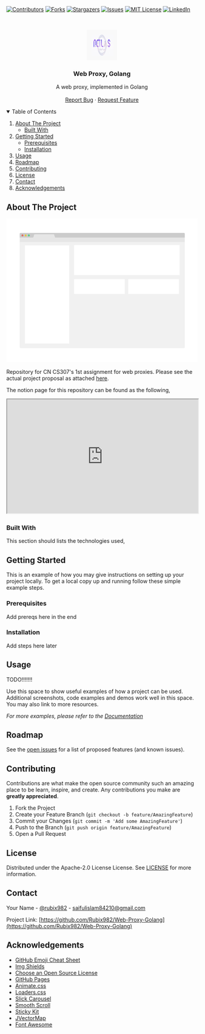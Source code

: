 <!--
*** Thanks for checking out the Best-README-Template. If you have a suggestion
*** that would make this better, please fork the repo and create a pull request
*** or simply open an issue with the tag "enhancement".
*** Thanks again! Now go create something AMAZING! :D
-->

<!-- PROJECT SHIELDS -->
<!--
*** I'm using markdown "reference style" links for readability.
*** Reference links are enclosed in brackets [ ] instead of parentheses ( ).
*** See the bottom of this document for the declaration of the reference variables
*** for contributors-url, forks-url, etc. This is an optional, concise syntax you may use.
*** https://www.markdownguide.org/basic-syntax/#reference-style-links
-->
[![Contributors][contributors-shield]][contributors-url]
[![Forks][forks-shield]][forks-url]
[![Stargazers][stars-shield]][stars-url]
[![Issues][issues-shield]][issues-url]
[![MIT License][license-shield]][license-url]
[![LinkedIn][linkedin-shield]][linkedin-url]



<!-- PROJECT LOGO -->
<br />
<p align="center">
  <a href="https://github.com/Rubix982/Web-Proxy-Golang">
    <img src="assets/img/1.jpg" alt="Logo" width="80" height="80">
  </a>

  <h3 align="center">Web Proxy, Golang</h3>

  <p align="center">
    A web proxy, implemented in Golang
    <br />
    <br />
    <a href="https://github.com/Rubix982/Web-Proxy-Golang/issues">Report Bug</a>
    ·
    <a href="https://github.com/Rubix982/Web-Proxy-Golang/issues">Request Feature</a>
  </p>
</p>

<!-- TABLE OF CONTENTS -->
<details open="open">
  <summary>Table of Contents</summary>
  <ol>
    <li>
      <a href="#about-the-project">About The Project</a>
      <ul>
        <li><a href="#built-with">Built With</a></li>
      </ul>
    </li>
    <li>
      <a href="#getting-started">Getting Started</a>
      <ul>
        <li><a href="#prerequisites">Prerequisites</a></li>
        <li><a href="#installation">Installation</a></li>
      </ul>
    </li>
    <li><a href="#usage">Usage</a></li>
    <li><a href="#roadmap">Roadmap</a></li>
    <li><a href="#contributing">Contributing</a></li>
    <li><a href="#license">License</a></li>
    <li><a href="#contact">Contact</a></li>
    <li><a href="#acknowledgements">Acknowledgements</a></li>
  </ol>
</details>



<!-- ABOUT THE PROJECT -->
## About The Project

[![Product Name Screen Shot][product-screenshot]](https://example.com)

Repository for CN CS307's 1st assignment for web proxies. Please see the actual project proposal as attached [here](https://github.com/Rubix982/Web-Proxy-Golang/blob/main/assets/doc/A01-CN-SP21.pdf).

The notion page for this repository can be found as the following,

<iframe
  src="https://www.notion.so/CN-Assignment-1-88106ce5c57d428ba42a8869e622d38c"
  style="width:100%; height:300px;"
></iframe>

### Built With

This section should lists the technologies used,

<!-- * [Go](https://golang.org/) -->

<!-- GETTING STARTED -->
## Getting Started

This is an example of how you may give instructions on setting up your project locally.
To get a local copy up and running follow these simple example steps.

### Prerequisites

Add prereqs here in the end
<!-- This is an example of how to list things you need to use the software and how to install them on Linux,
* golang, instructions retrieved from [here](https://golang.org/doc/install)
  ```sh
  wget https://golang.org/dl/go1.16.2.linux-amd64.tar.gz # get tar zip file
  sudo rm -rf /usr/local/go # remove prev version, if any
  sudo tar -C /usr/local -xzf go1.16.2.linux-amd64.tar.gz # extract new Golang to /usr/local
  export PATH=$PATH:/usr/local/go/bin # You can do this by adding the following line to your $HOME/.profile or /etc/profile (for a system-wide installation):
  go version # verify golang was installed properly
  ```
* git, download and setup instructions can be found [here](https://git-scm.com/) -->

### Installation

Add steps here later

<!-- USAGE EXAMPLES -->
## Usage

TODO!!!!!!!

Use this space to show useful examples of how a project can be used. Additional screenshots, code examples and demos work well in this space. You may also link to more resources.

_For more examples, please refer to the [Documentation](https://github.com/Rubix982/Web-Proxy-Golang)_

<!-- ROADMAP -->
## Roadmap

See the [open issues](https://github.com/Rubix982/Web-Proxy-Golang/issues) for a list of proposed features (and known issues).

<!-- CONTRIBUTING -->
## Contributing

Contributions are what make the open source community such an amazing place to be learn, inspire, and create. Any contributions you make are **greatly appreciated**.

1. Fork the Project
2. Create your Feature Branch (`git checkout -b feature/AmazingFeature`)
3. Commit your Changes (`git commit -m 'Add some AmazingFeature'`)
4. Push to the Branch (`git push origin feature/AmazingFeature`)
5. Open a Pull Request

<!-- LICENSE -->
## License

Distributed under the  Apache-2.0 License License. See [LICENSE](https://github.com/Rubix982/Web-Proxy-Golang/blob/main/LICENSE) for more information.

<!-- CONTACT -->
## Contact

Your Name - [@rubix982](https://github.com/Rubix982/) - saifulislam84210@gmail.com

Project Link: [https://github.com/Rubix982/Web-Proxy-Golang](https://github.com/Rubix982/Web-Proxy-Golang)

<!-- ACKNOWLEDGEMENTS -->
## Acknowledgements
* [GitHub Emoji Cheat Sheet](https://www.webpagefx.com/tools/emoji-cheat-sheet)
* [Img Shields](https://shields.io)
* [Choose an Open Source License](https://choosealicense.com)
* [GitHub Pages](https://pages.github.com)
* [Animate.css](https://daneden.github.io/animate.css)
* [Loaders.css](https://connoratherton.com/loaders)
* [Slick Carousel](https://kenwheeler.github.io/slick)
* [Smooth Scroll](https://github.com/cferdinandi/smooth-scroll)
* [Sticky Kit](http://leafo.net/sticky-kit)
* [JVectorMap](http://jvectormap.com)
* [Font Awesome](https://fontawesome.com)


<!-- MARKDOWN LINKS & IMAGES -->
<!-- https://www.markdownguide.org/basic-syntax/#reference-style-links -->
[contributors-shield]: https://img.shields.io/github/contributors/rubix982/Web-Proxy-Golang.svg?style=for-the-badge
[contributors-url]: https://github.com/Rubix982/Web-Proxy-Golang/graphs/contributors
[forks-shield]: https://img.shields.io/github/forks/Rubix982/Web-Proxy-Golang.svg?style=for-the-badge
[forks-url]: https://github.com/Rubix982/Web-Proxy-Golang/network/members
[stars-shield]: https://img.shields.io/github/stars/Rubix982/Web-Proxy-Golang.svg?style=for-the-badge
[stars-url]: https://github.com/Rubix982/Web-Proxy-Golang/stargazers
[issues-shield]: https://img.shields.io/github/issues/Rubix982/Web-Proxy-Golang.svg?style=for-the-badge
[issues-url]: https://github.com/Rubix982/Web-Proxy-Golang/issues
[license-shield]: https://img.shields.io/github/license/Rubix982/Web-Proxy-Golang.svg?style=for-the-badge
[license-url]: https://github.com/Rubix982/Web-Proxy-Golang/blob/master/LICENSE.txt
[linkedin-shield]: https://img.shields.io/badge/-LinkedIn-black.svg?style=for-the-badge&logo=linkedin&colorB=555
[linkedin-url]: https://www.linkedin.com/in/saif-ul-islam-93786b187/
[product-screenshot]: assets/img/screenshot.png